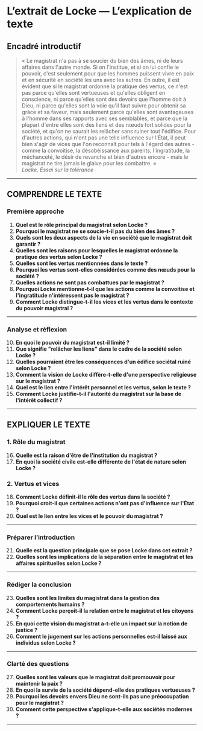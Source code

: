 # L’extrait de Locke — L’explication de texte

## Encadré introductif
> « Le magistrat n'a pas à se soucier du bien des âmes, ni de leurs affaires dans l'autre monde. Si on l'institue, et si on lui confie le pouvoir, c'est seulement pour que les hommes puissent vivre en paix et en sécurité en société les uns avec les autres. En outre, il est évident que si le magistrat ordonne la pratique des vertus, ce n'est pas parce qu'elles sont vertueuses et qu'elles obligent en conscience, ni parce qu'elles sont des devoirs que l'homme doit à Dieu, ni parce qu'elles sont la voie qu'il faut suivre pour obtenir sa grâce et sa faveur, mais seulement parce qu'elles sont avantageuses à l'homme dans ses rapports avec ses semblables, et parce que la plupart d'entre elles sont des liens et des nœuds fort solides pour la société, et qu'on ne saurait les relâcher sans ruiner tout l'édifice. Pour d'autres actions, qui n'ont pas une telle influence sur l'État, il peut bien s'agir de vices que l'on reconnaît pour tels à l'égard des autres - comme la convoitise, la désobéissance aux parents, l'ingratitude, la méchanceté, le désir de revanche et bien d'autres encore - mais le magistrat ne tire jamais le glaive pour les combattre. »  
> *Locke, Essai sur la tolérance*

---

## COMPRENDRE LE TEXTE

### Première approche

1. **Quel est le rôle principal du magistrat selon Locke ?**  
2. **Pourquoi le magistrat ne se soucie-t-il pas du bien des âmes ?**  
3. **Quels sont les deux aspects de la vie en société que le magistrat doit garantir ?**  
4. **Quelles sont les raisons pour lesquelles le magistrat ordonne la pratique des vertus selon Locke ?**  
5. **Quelles sont les vertus mentionnées dans le texte ?**  
6. **Pourquoi les vertus sont-elles considérées comme des nœuds pour la société ?**  
7. **Quelles actions ne sont pas combattues par le magistrat ?**  
8. **Pourquoi Locke mentionne-t-il que les actions comme la convoitise et l'ingratitude n'intéressent pas le magistrat ?**  
9. **Comment Locke distingue-t-il les vices et les vertus dans le contexte du pouvoir magistral ?**

---

### Analyse et réflexion

10. **En quoi le pouvoir du magistrat est-il limité ?**  
11. **Que signifie "relâcher les liens" dans le cadre de la société selon Locke ?**  
12. **Quelles pourraient être les conséquences d'un édifice sociétal ruiné selon Locke ?**  
13. **Comment la vision de Locke diffère-t-elle d'une perspective religieuse sur le magistrat ?**  
14. **Quel est le lien entre l'intérêt personnel et les vertus, selon le texte ?**  
15. **Comment Locke justifie-t-il l'autorité du magistrat sur la base de l'intérêt collectif ?**

---

## EXPLIQUER LE TEXTE

### 1. Rôle du magistrat

16. **Quelle est la raison d'être de l'institution du magistrat ?**  
17. **En quoi la société civile est-elle différente de l'état de nature selon Locke ?**

### 2. Vertus et vices

18. **Comment Locke définit-il le rôle des vertus dans la société ?**  
19. **Pourquoi croit-il que certaines actions n'ont pas d'influence sur l'État ?**  
20. **Quel est le lien entre les vices et le pouvoir du magistrat ?**

---

### Préparer l’introduction

21. **Quelle est la question principale que se pose Locke dans cet extrait ?**  
22. **Quelles sont les implications de la séparation entre le magistrat et les affaires spirituelles selon Locke ?**

---

### Rédiger la conclusion

23. **Quelles sont les limites du magistrat dans la gestion des comportements humains ?**  
24. **Comment Locke perçoit-il la relation entre le magistrat et les citoyens ?**  
25. **En quoi cette vision du magistrat a-t-elle un impact sur la notion de justice ?**  
26. **Comment le jugement sur les actions personnelles est-il laissé aux individus selon Locke ?**

---

### Clarté des questions

27. **Quelles sont les valeurs que le magistrat doit promouvoir pour maintenir la paix ?**  
28. **En quoi la survie de la société dépend-elle des pratiques vertueuses ?**  
29. **Pourquoi les devoirs envers Dieu ne sont-ils pas une préoccupation pour le magistrat ?**  
30. **Comment cette perspective s'applique-t-elle aux sociétés modernes ?**

---